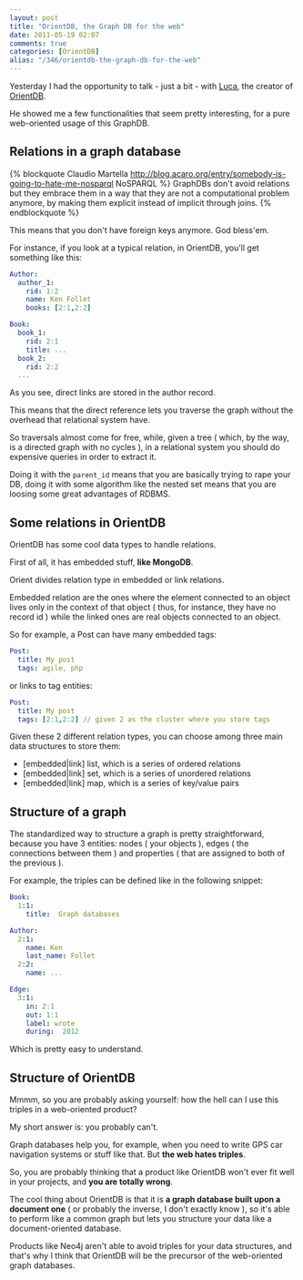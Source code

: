 ```yaml
---
layout: post
title: "OrientDB, the Graph DB for the web"
date: 2011-05-19 02:07
comments: true
categories: [OrientDB]
alias: "/346/orientdb-the-graph-db-for-the-web" 
---
```


Yesterday I had the opportunity to talk - just a bit - with [Luca](http://zion-city.blogspot.com/), the creator of [OrientDB](http://www.orientechnologies.com/).
<!-- more -->

He showed me a few functionalities that seem pretty interesting, for a pure web-oriented usage of this GraphDB.

## Relations in a graph database

{% blockquote Claudio Martella http://blog.acaro.org/entry/somebody-is-going-to-hate-me-nosparql NoSPARQL %}
GraphDBs don't avoid relations but they embrace them in a way that they are not a computational problem anymore, by making them explicit instead of implicit through joins.
{% endblockquote %}

This means that you don't have foreign keys anymore. God bless'em.

For instance, if you look at a typical relation, in OrientDB, you'll get something like this:

``` yml
Author:
  author_1:
    rid: 1:2
    name: Ken Follet
    books: [2:1,2:2]

Book:
  book_1:
    rid: 2:1
    title: ...
  book_2:
    rid: 2:2
  ...
```

As you see, direct links are stored in the author record. 

This means that the direct reference lets you traverse the graph without the overhead that relational system have.

So traversals almost come for free, while, given a tree ( which, by the way, is a directed graph with no cycles ), in a relational system you should do expensive queries in order to extract it.

Doing it with the `parent_id` means that you are basically trying to rape your DB, doing it with some algorithm like the nested set means that you are loosing some great advantages of RDBMS.

## Some relations in OrientDB

OrientDB has some cool data types to handle relations.

First of all, it has embedded stuff, **like MongoDB**.

Orient divides relation type in embedded or link relations.

Embedded relation are the ones where the element connected to an object lives only in the context of that object ( thus, for instance, they have no record id ) while the linked ones are real objects connected to an object.

So for example, a Post can have many embedded tags:

``` yml
Post:
  title: My post
  tags: agile, php
```

or links to tag entities:

``` yml
Post:
  title: My post
  tags: [2:1,2:2] // given 2 as the cluster where you store tags
```

Given these 2 different relation types, you can choose among three main data structures to store them:

* [embedded|link] list, which is a series of ordered relations
* [embedded|link] set, which is a series of unordered relations
* [embedded|link] map, which is a series of key/value pairs

## Structure of a graph

The standardized way to structure a graph is pretty straightforward, because you have 3 entities: nodes ( your objects ), edges ( the connections between them ) and properties ( that are assigned to both of the previous ).

For example, the triples can be defined like in the following snippet:

``` yml
Book:
  1:1:
    title:  Graph databases

Author:
  2:1:
    name: Ken
    last_name: Follet
  2:2:
    name: ...

Edge:
  3:1:
    in: 2:1
    out: 1:1 
    label: wrote
    during:  2012 
```

Which is pretty easy to understand.

## Structure of OrientDB

Mmmm, so you are probably asking yourself: how the hell can I use this triples in a web-oriented product?

My short answer is: you probably can't.

Graph databases help you, for example, when you need to write GPS car navigation systems or stuff like that. But **the web hates triples**.

So, you are probably thinking that a product like OrientDB won't ever fit well in your projects, and **you are totally wrong**.

The cool thing about OrientDB is that it is **a graph database built upon a document one** ( or probably the inverse, I don't exactly know ), so it's able to perform like a common graph but lets you structure your data like a document-oriented database.

Products like Neo4j aren't able to avoid triples for your data structures, and that's why I think that OrientDB will be the precursor of the web-oriented graph databases.
